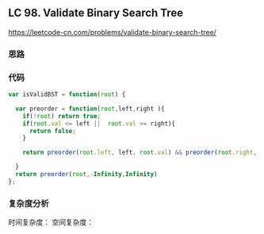 ## LC 98. Validate Binary Search Tree

https://leetcode-cn.com/problems/validate-binary-search-tree/

### 思路

### 代码

```JavaScript
var isValidBST = function(root) {

  var preorder = function(root,left,right ){
    if(!root) return true;
    if(root.val <= left ||  root.val >= right){
      return false;
    }

    return preorder(root.left, left, root.val) && preorder(root.right, root.val, right);

  }
  return preorder(root,-Infinity,Infinity)
};

```

### 复杂度分析

时间复杂度：
空间复杂度：
